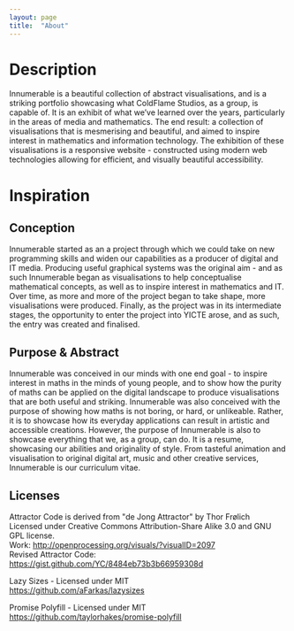 ```yaml
---
layout: page
title:  "About"
---
```

Description
===========
Innumerable is a beautiful collection of abstract visualisations, and is a striking portfolio showcasing what ColdFlame Studios, as a group, is capable of. It is an exhibit of what we’ve learned over the years, particularly in the areas of media and mathematics. The end result: a collection of visualisations that is mesmerising and beautiful, and aimed to inspire interest in mathematics and information technology. 
The exhibition of these visualisations is a responsive website - constructed using modern web technologies allowing for efficient, and visually beautiful accessibility. 

Inspiration
===========

Conception
----------
Innumerable started as an a project through which we could take on new programming skills and widen our capabilities as a producer of digital and IT media. Producing useful graphical systems was the original aim - and as such Innumerable began as visualisations to help conceptualise mathematical concepts, as well as to inspire interest in mathematics and IT. Over time, as more and more of the project began to take shape, more visualisations were produced. Finally, as the project was in its intermediate stages, the opportunity to enter the project into YICTE arose, and as such, the entry was created and finalised. 

Purpose & Abstract
----------

Innumerable was conceived in our minds with one end goal - to inspire interest in maths in the minds of young people, and to show how the purity of maths can be applied on the digital landscape to produce visualisations that are both useful and striking. 
Innumerable was also conceived with the purpose of showing how maths is not boring, or hard, or unlikeable. Rather, it is to showcase how its everyday applications can result in artistic and accessible creations. 
However, the purpose of Innumerable is also to showcase everything that we, as a group, can do. It is a resume, showcasing our abilities and originality of style. From tasteful animation and visualisation to original digital art, music and other creative services, Innumerable is our curriculum vitae. 

Licenses
---------
Attractor Code is derived from "de Jong Attractor" by Thor Frølich  
Licensed under Creative Commons Attribution-Share Alike 3.0 and GNU GPL license.  
Work: http://openprocessing.org/visuals/?visualID=2097  
Revised Attractor Code: https://gist.github.com/YC/8484eb73b3b66959308d  

Lazy Sizes - Licensed under MIT  
https://github.com/aFarkas/lazysizes  

Promise Polyfill - Licensed under MIT  
https://github.com/taylorhakes/promise-polyfill